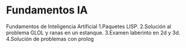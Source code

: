 # Fundamentos IA
Fundamentos de Inteligencia Artificial
1.Paquetes LISP.
2.Solución al problema GLOL y ranas en un estanque.
3.Examen laberinto en 2d y 3d.
4.Solución de problemas con prolog
